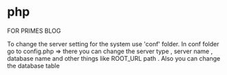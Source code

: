 # php
FOR PRIMES BLOG 

To change the server setting for the system use 'conf' folder.
In conf folder go to config.php => there you can change the server type , server name , database name and other things like ROOT_URL path .
Also you can change the database table 
